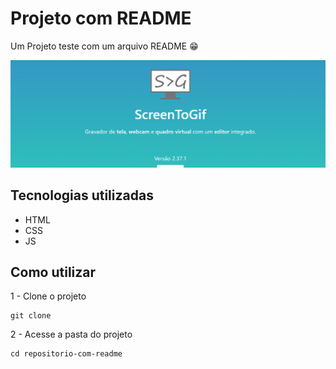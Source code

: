 # Projeto com README

Um Projeto teste com um arquivo README 😁

[<img src="./Tela.gif" alt="Gif da Tela">](https://www.screentogif.com/)

## Tecnologias utilizadas

- HTML
- CSS
- JS

## Como utilizar

1 - Clone o projeto
```
git clone
```

2 - Acesse a pasta do projeto
```
cd repositorio-com-readme
```
